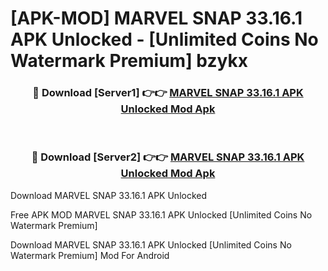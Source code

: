 # [APK-MOD] MARVEL SNAP 33.16.1 APK Unlocked - [Unlimited Coins No Watermark Premium] bzykx



<div align="center">
<h3>🔴 Download [Server1] 👉👉 <a href="https://momento.my/?title=MARVEL_SNAP_33.16.1_APK_Unlocked">MARVEL SNAP 33.16.1 APK Unlocked Mod Apk</a></h3><br>

<h3>🔴 Download [Server2] 👉👉 <a href="https://momento.my/?title=MARVEL_SNAP_33.16.1_APK_Unlocked">MARVEL SNAP 33.16.1 APK Unlocked Mod Apk</a></h3>
</div>



Download MARVEL SNAP 33.16.1 APK Unlocked 

Free APK MOD MARVEL SNAP 33.16.1 APK Unlocked [Unlimited Coins No Watermark Premium]

Download MARVEL SNAP 33.16.1 APK Unlocked [Unlimited Coins No Watermark Premium] Mod For Android
